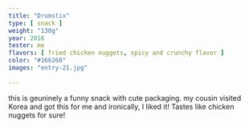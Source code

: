 ```yaml
---
title: "Drumstix"
type: [ snack ]
weight: "130g"
year: 2016
tester: me
flavors: [ fried chicken nuggets, spicy and crunchy flavor ]
color: "#166260"
images: "entry-21.jpg"
 
---
```


this is geuninely a funny snack with cute packaging. my cousin visited Korea and got this for me and ironically, I liked it! Tastes like chicken nuggets for sure!


